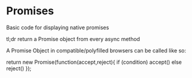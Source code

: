 Promises
========

Basic code for displaying native promises

tl;dr return a Promise object from every async method 

A Promise Object in compatible/polyfilled browsers can be called like so:

  return new Promise(function(accept,reject){
        if (condition)
          accept()
        else 
          reject()
    });

